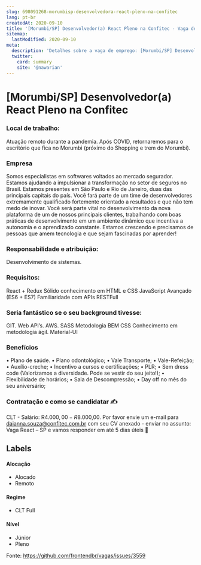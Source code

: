 ```yaml
---
slug: 698091268-morumbisp-desenvolvedora-react-pleno-na-confitec
lang: pt-br
createdAt: 2020-09-10
title: '[Morumbi/SP] Desenvolvedor(a) React Pleno na Confitec - Vaga de Emprego'
sitemap:
  lastModified: 2020-09-10
meta:
  description: 'Detalhes sobre a vaga de emprego: [Morumbi/SP] Desenvolvedor(a) React Pleno na Confitec'
  twitter:
    card: summary
    site: '@nawarian'
---
```


# [Morumbi/SP] Desenvolvedor(a) React Pleno na Confitec

### **Local de trabalho:**
Atuação remoto durante a pandemia. Após COVID, retornaremos para o escritório que fica no Morumbi (próximo do Shopping e trem do Morumbi).

### **Empresa**
Somos especialistas em softwares voltados ao mercado segurador. Estamos ajudando a impulsionar a transformação no setor de seguros no Brasil. Estamos presentes em São Paulo e Rio de Janeiro, duas das principais capitais do país.
Você fará parte de um time de desenvolvedores extremamente qualificado fortemente orientado a resultados e que não tem medo de inovar.
Você será parte vital no desenvolvimento da nova plataforma de um de nossos principais clientes, trabalhando com boas práticas de desenvolvimento em um ambiente dinâmico que incentiva a autonomia e o aprendizado constante.
Estamos crescendo e precisamos de pessoas que amem tecnologia e que sejam fascinadas por aprender!

### **Responsabilidade e atribuição:**
Desenvolvimento de sistemas.

### **Requisitos:**
React + Redux
Sólido conhecimento em HTML e CSS
JavaScript Avançado (ES6 + ES7)
Familiaridade com APIs RESTFull

### **Seria fantástico se o seu background tivesse:**
GIT.
Web API’s.
AWS.
SASS
Metodologia BEM CSS
Conhecimento em metodologia ágil.
Material-UI

### **Benefícios**
• Plano de saúde.
• Plano odontológico;
• Vale Transporte;
• Vale-Refeição;
• Auxílio-creche;
• Incentivo a cursos e certificações;
• PLR;
• Sem dress code (Valorizamos a diversidade. Pode se vestir do seu jeito!);
• Flexibilidade de horários;
• Sala de Descompressão;
• Day off no mês do seu aniversário;

### **Contratação e como se candidatar** ✍
CLT - Salário: R$4.000,00 - R$8.000,00.
Por favor envie um e-mail para daianna.souza@confitec.com.br com seu CV anexado - enviar no assunto: Vaga React – SP e vamos responder em até 5 dias úteis 💙

## Labels
<!-- retire os labels que não fazem sentido à vaga -->

#### Alocação
- Alocado
- Remoto

#### Regime
- CLT Full

#### Nível
- Júnior
- Pleno


Fonte: https://github.com/frontendbr/vagas/issues/3559